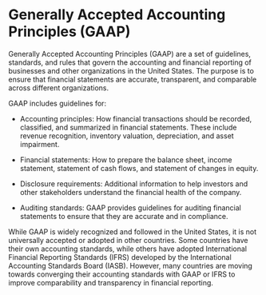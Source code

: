 # Generally Accepted Accounting Principles (GAAP)

Generally Accepted Accounting Principles (GAAP) are a set of guidelines, standards, and rules that govern the accounting and financial reporting of businesses and other organizations in the United States. The purpose is to ensure that financial statements are accurate, transparent, and comparable across different organizations.

GAAP includes guidelines for:

* Accounting principles: How financial transactions should be recorded, classified, and summarized in financial statements. These include revenue recognition, inventory valuation, depreciation, and asset impairment.

* Financial statements: How to prepare the balance sheet, income statement, statement of cash flows, and statement of changes in equity.

* Disclosure requirements: Additional information to help investors and other stakeholders understand the financial health of the company.

* Auditing standards: GAAP provides guidelines for auditing financial statements to ensure that they are accurate and in compliance.

While GAAP is widely recognized and followed in the United States, it is not universally accepted or adopted in other countries. Some countries have their own accounting standards, while others have adopted International Financial Reporting Standards (IFRS) developed by the International Accounting Standards Board (IASB). However, many countries are moving towards converging their accounting standards with GAAP or IFRS to improve comparability and transparency in financial reporting.
